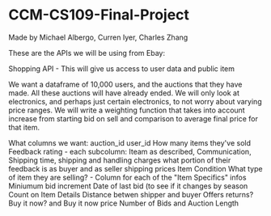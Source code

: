 # CCM-CS109-Final-Project
Made by Michael Albergo, Curren Iyer, Charles Zhang

These are the APIs we will be using from Ebay:

Shopping API - This will give us access to user data and public item

We want a dataframe of 10,000 users, and the auctions that they have made. All these auctions will have already ended. We will only look at electronics, and perhaps just certain electronics, to not worry about varying price ranges. We will write a weighting function that takes into account increase from starting bid on sell and comparison to average final price for that item. 


What columns we want:
auction_id
user_id
How many items they've sold
Feedback rating
	 - each subcolumn: Iteam as described, Communication, Shipping time, shipping and handling charges
what portion of their feedback is as buyer and as seller
shipping prices
Item Condition
What type of item they are selling?
     - Column for each of the "Item Specifics" infos
Miniumum bid increment
Date of last bid (to see if it changes by season
Count on Item Details
Distance betwen shipper and buyer
Offers returns?
Buy it now? and Buy it now price
Number of Bids and Auction Length


